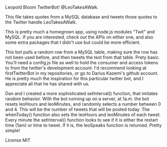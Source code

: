 Leopold Bloom TwitterBot! @LeoTakesAWalk.

This file takes quotes from a MySQL database and tweets those quotes to the Twitter handle LeoTakesAWalk.

This is pretty much a homegrown app, using node.js modules "Twit" and MySQL. If you are interested, check out the APIs on either one, and also some extra packages that I didn't use but could be more efficient.

This bot pulls a random row from a MySQL table, making sure the row has not been used before, and then tweets the text from that table.  Prety basic.  You'll need a config.js file as well to hold the consumer and access tokens to from the twitter's development account.  I'd recommend looking at firstTwitterBot in my repositories, or go to Darius Kazemi's github account.  He is pretty much the inspiration for this particular twitter bot, and I appreciate all that he has shared with us.

Dan and I created a more sophisticated setInterval() function, that imitates random behavior.  With the bot running up on a server, at 1a.m. the bot resets leoHours and leoMinutes, and randomly selects a number between 0 and 4.  This will be the number of tweets that will be posted today.  The whenToday() function also sets the leoHours and leoMinutes of each tweet.  Every minute the setInterval() function looks to see if it is either the restart time (1am) or time to tweet.  If it is, the leoSpeaks function is returned.  Pretty simple!

License MIT

